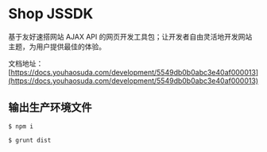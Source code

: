 # Shop JSSDK

基于友好速搭网站 AJAX API 的网页开发工具包；让开发者自由灵活地开发网站主题，为用户提供最佳的体验。

文档地址：[https://docs.youhaosuda.com/development/5549db0b0abc3e40af000013](https://docs.youhaosuda.com/development/5549db0b0abc3e40af000013)

## 输出生产环境文件

```
$ npm i

$ grunt dist
```
